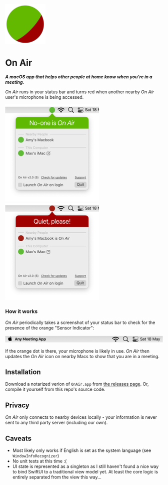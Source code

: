<img src="https://raw.githubusercontent.com/maxchuquimia/OnAir/master/OnAir/UI/Resources/Assets.xcassets/AppIcon.appiconset/mac_256x256@1x.png" width="128" />

# On Air
**_A macOS app that helps other people at home know when you're in a meeting._**

_On Air_ runs in your status bar and turns red when another nearby _On Air_ user's microphone is being accessed.

<img src="https://raw.githubusercontent.com/maxchuquimia/OnAir/master/Marketing/screenshot_1.png" width="300"/> <img src="https://raw.githubusercontent.com/maxchuquimia/OnAir/master/Marketing/screenshot_2.png" width="300"/>

### How it works

_On Air_ periodically takes a screenshot of your status bar to check for the presence of the orange "Sensor Indicator":

<img src="https://raw.githubusercontent.com/maxchuquimia/OnAir/master/Marketing/statusbar.gif" />

If the orange dot is there, your microphone is likely in use. _On Air_ then updates the _On Air_ icon on nearby Macs to show that you are in a meeting.

## Installation
Download a notarized verion of `OnAir.app` from [the releases page](https://github.com/maxchuquimia/OnAir/release). 
Or, compile it yourself from this repo's source code.

## Privacy
_On Air_ only connects to nearby devices locally - your information is never sent to any third party server (including our own).

## Caveats
- Most likely only works if English is set as the system language (see `WindowInfoRecognizer`)
- No unit tests at this time :(
- UI state is represented as a singleton as I still haven't found a nice way to bind SwiftUI to a traditional view model yet. At least the core logic is entirely separated from the view this way...
